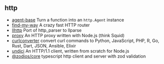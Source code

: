 ## http

- [agent-base](https://github.com/TooTallNate/node-agent-base) Turn a function into an `http.Agent` instance
- [find-my-way](https://github.com/delvedor/find-my-way) A crazy fast HTTP router
- [llhttp](https://github.com/nodejs/llhttp) Port of http_parser to llparse
- [proxy](https://github.com/TooTallNate/proxy) An HTTP proxy written with Node.js (think Squid)
- [curlconverter](https://github.com/NickCarneiro/curlconverter) convert curl commands to Python, JavaScript, PHP, R, Go, Rust, Dart, JSON, Ansible, Elixir
- [undici](https://github.com/nodejs/undici) An HTTP/1.1 client, written from scratch for Node.js
- [@zodios/core](https://github.com/ecyrbe/zodios) typescript http client and server with zod validation